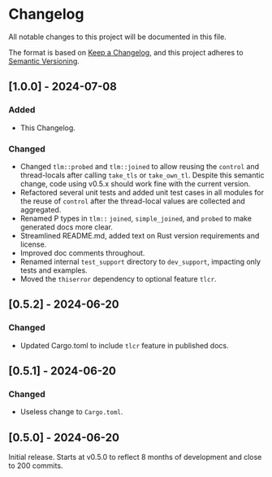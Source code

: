 # Changelog

All notable changes to this project will be documented in this file.

The format is based on [Keep a Changelog](https://keepachangelog.com/en/1.1.0/),
and this project adheres to [Semantic Versioning](https://semver.org/spec/v2.0.0.html).

## [1.0.0] - 2024-07-08

### Added

- This Changelog.

### Changed

- Changed `tlm::probed` and `tlm::joined` to allow reusing the `control` and thread-locals after calling `take_tls` or `take_own_tl`. Despite this semantic change, code using v0.5.x should work fine with the current version.
- Refactored several unit tests and added unit test cases in all modules for the reuse of `control` after the thread-local values are collected and aggregated.
- Renamed P types in `tlm::` `joined`, `simple_joined`, and `probed` to make generated docs more clear.
- Streamlined README.md, added text on Rust version requirements and license.
- Improved doc comments throughout.
- Renamed internal `test_support` directory to `dev_support`, impacting only tests and examples.
- Moved the `thiserror` dependency to optional feature `tlcr`.

## [0.5.2] - 2024-06-20

### Changed

- Updated Cargo.toml to include `tlcr` feature in published docs.

## [0.5.1] - 2024-06-20

### Changed

- Useless change to `Cargo.toml`.

## [0.5.0] - 2024-06-20

Initial release. Starts at v0.5.0 to reflect 8 months of development and close to 200 commits.
